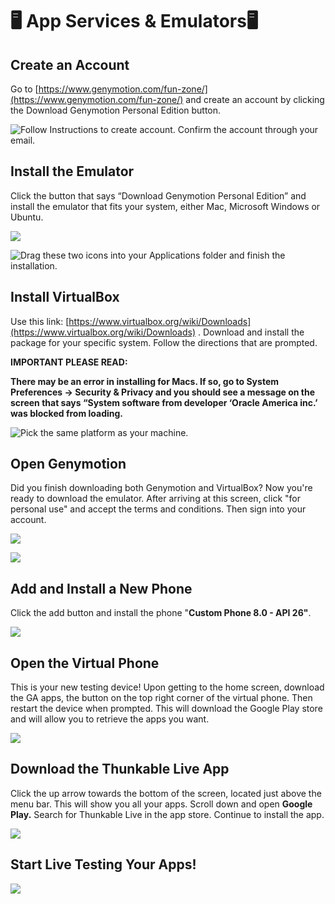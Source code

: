 # 🖥️ App Services & Emulators🖥️

## Create an Account

Go to [https://www.genymotion.com/fun-zone/](https://www.genymotion.com/fun-zone/) and create an account by clicking the Download Genymotion Personal Edition button.

![Follow Instructions to create account. Confirm the account through your email. ](.gitbook/assets/pic-1.png)

## Install the Emulator

Click the button that says “Download Genymotion Personal Edition” and install the emulator that fits your system, either Mac, Microsoft Windows or Ubuntu.

![](.gitbook/assets/pic-3.png)

![Drag these two icons into your Applications folder and finish the installation.](.gitbook/assets/pic-4.png)

## Install VirtualBox

Use this link: [https://www.virtualbox.org/wiki/Downloads](https://www.virtualbox.org/wiki/Downloads) . Download and install the package for your specific system. Follow the directions that are prompted.

**IMPORTANT PLEASE READ:**

**There may be an error in installing for Macs. If so, go to System Preferences → Security & Privacy and you should see a message on the screen that says “System software from developer ‘Oracle America inc.’ was blocked from loading.**

![Pick the same platform as your machine. ](.gitbook/assets/pic-5.png)

## Open Genymotion

Did you finish downloading both Genymotion and VirtualBox? Now you're ready to download the emulator. After arriving at this screen, click "for personal use" and accept the terms and conditions. Then sign into your account.

![](.gitbook/assets/pic-7.png)

![](.gitbook/assets/pic-8.png)

## Add and Install a New Phone

Click the add button and install the phone "**Custom Phone 8.0 - API 26"**.

![](.gitbook/assets/pic-9.png)

## Open the Virtual Phone

This is your new testing device! Upon getting to the home screen, download the GA apps, the button on the top right corner of the virtual phone. Then restart the device when prompted. This will download the Google Play store and will allow you to retrieve the apps you want.

![](.gitbook/assets/group-3.png)

## Download the Thunkable Live App

Click the up arrow towards the bottom of the screen, located just above the menu bar. This will show you all your apps. Scroll down and open **Google Play.** Search for Thunkable Live in the app store. Continue to install the app.

![](.gitbook/assets/group-2-1.png)

## Start Live Testing Your Apps!

![](.gitbook/assets/group-4.png)


